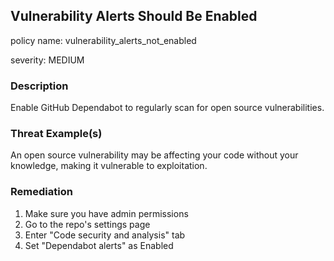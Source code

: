 
## Vulnerability Alerts Should Be Enabled
policy name: vulnerability_alerts_not_enabled

severity: MEDIUM

### Description
Enable GitHub Dependabot to regularly scan for open source vulnerabilities.

### Threat Example(s)
An open source vulnerability may be affecting your code without your knowledge, making it vulnerable to exploitation.



### Remediation
1. Make sure you have admin permissions
2. Go to the repo's settings page
3. Enter "Code security and analysis" tab
4. Set "Dependabot alerts" as Enabled


